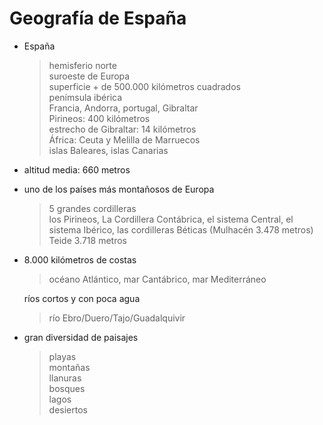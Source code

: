 # Geografía de España

- España

  > hemisferio norte
  <br> suroeste de Europa
  <br> superficie + de 500.000 kilómetros cuadrados
  <br> penímsula ibérica
  <br> Francia, Andorra, portugal, Gibraltar
  <br> Pirineos: 400 kilómetros
  <br> estrecho de Gibraltar: 14 kilómetros
  <br> África: Ceuta y Melilla de Marruecos
  <br> islas Baleares, islas Canarias

- altitud media: 660 metros

- uno de los países más montañosos de Europa

  > 5 grandes cordilleras
  <br> los Pirineos, La Cordillera Contábrica, el sistema Central, el sistema Ibérico, las cordilleras Béticas (Mulhacén 3.478 metros)
  <br> Teide 3.718 metros

- 8.000 kilómetros de costas

  > océano Atlántico, mar Cantábrico, mar Mediterráneo

  ríos cortos y con poca agua

  > río Ebro/Duero/Tajo/Guadalquivir

- gran diversidad de paisajes

  > playas
  <br> montañas
  <br> llanuras
  <br> bosques
  <br> lagos
  <br> desiertos

